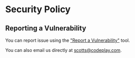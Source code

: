 # Security Policy

## Reporting a Vulnerability

You can report issue using the ["Report a Vulnerability"](https://github.com/codeplaysoftware/sycl.tech-website/security/advisories/new)
tool.

You can also email us directly at <scotts@codeplay.com>.

